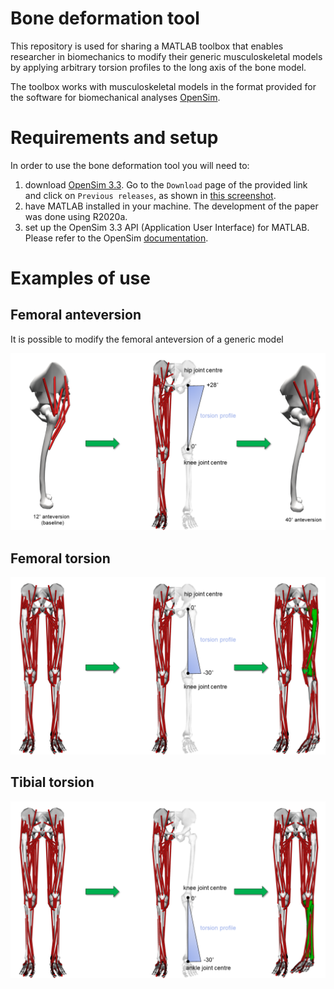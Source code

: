 # Bone deformation tool

This repository is used for sharing a MATLAB toolbox that enables researcher in biomechanics to modify their generic musculoskeletal models by applying arbitrary torsion profiles to the long axis of the bone model.

The toolbox works with musculoskeletal models in the format provided for the software for biomechanical analyses [OpenSim](https://opensim.stanford.edu/).

# Requirements and setup

In order to use the bone deformation tool you will need to:
1. download [OpenSim 3.3](https://simtk.org/projects/opensim). Go to the `Download` page of the provided link and click on `Previous releases`, as shown in [this screenshot](https://github.com/modenaxe/3d-muscles/blob/master/images/get_osim3.3.PNG).
2. have MATLAB installed in your machine. The development of the paper was done using R2020a.
3. set up the OpenSim 3.3 API (Application User Interface) for MATLAB. Please refer to the OpenSim [documentation](https://simtk-confluence.stanford.edu/display/OpenSim/Scripting+with+Matlab).

# Examples of use

## Femoral anteversion

It is possible to modify the femoral anteversion of a generic model

![femoral_anteversion](/images/femoral_anteversion_example.png)

## Femoral torsion


![femoral_torsion](/images/femoral_torsion_example.png)

## Tibial torsion

![distal_torsion](/images/tibial_torsion_example.png)